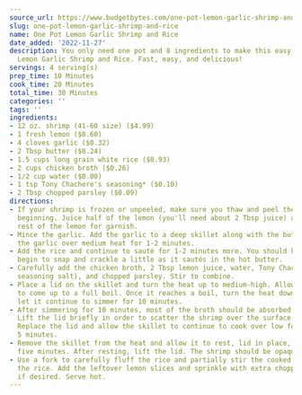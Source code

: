 ```yaml
---
source_url: https://www.budgetbytes.com/one-pot-lemon-garlic-shrimp-and-rice/
slug: one-pot-lemon-garlic-shrimp-and-rice
name: One Pot Lemon Garlic Shrimp and Rice
date_added: '2022-11-27'
description: You only need one pot and 8 ingredients to make this easy and flavorful
  Lemon Garlic Shrimp and Rice. Fast, easy, and delicious!
servings: 4 serving(s)
prep_time: 10 Minutes
cook_time: 20 Minutes
total_time: 30 Minutes
categories: ''
tags: ''
ingredients:
- 12 oz. shrimp (41-60 size) ($4.99)
- 1 fresh lemon ($0.60)
- 4 cloves garlic ($0.32)
- 2 Tbsp butter ($0.24)
- 1.5 cups long grain white rice ($0.93)
- 2 cups chicken broth ($0.26)
- 1/2 cup water ($0.00)
- 1 tsp Tony Chachere's seasoning* ($0.10)
- 2 Tbsp chopped parsley ($0.09)
directions:
- If your shrimp is frozen or unpeeled, make sure you thaw and peel the shrimp before
  beginning. Juice half of the lemon (you'll need about 2 Tbsp juice) and slice the
  rest of the lemon for garnish.
- Mince the garlic. Add the garlic to a deep skillet along with the butter and sauté
  the garlic over medium heat for 1-2 minutes.
- Add the rice and continue to sauté for 1-2 minutes more. You should hear the rice
  begin to snap and crackle a little as it sautés in the hot butter.
- Carefully add the chicken broth, 2 Tbsp lemon juice, water, Tony Chachere's (or
  seasoning salt), and chopped parsley. Stir to combine.
- Place a lid on the skillet and turn the heat up to medium-high. Allow the broth
  to come up to a full boil. Once it reaches a boil, turn the heat down to low and
  let it continue to simmer for 10 minutes.
- After simmering for 10 minutes, most of the broth should be absorbed by the rice.
  Lift the lid briefly in order to scatter the shrimp over the surface of the rice.
  Replace the lid and allow the skillet to continue to cook over low for an additional
  5 minutes.
- Remove the skillet from the heat and allow it to rest, lid in place, for an additional
  five minutes. After resting, lift the lid. The shrimp should be opaque and pink.
- Use a fork to carefully fluff the rice and partially stir the cooked shrimp into
  the rice. Add the leftover lemon slices and sprinkle with extra chopped parsley,
  if desired. Serve hot.
---
```


